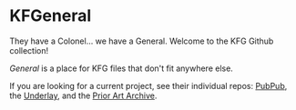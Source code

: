 # KFGeneral

They have a Colonel... we have a General.   Welcome to the KFG Github collection!  

_General_ is a place for KFG files that don't fit anywhere else.   

If you are looking for a current project, see their individual repos:  [PubPub](https://github.com/pubpub), the [Underlay](https://github.com/underlay), and the [Prior Art Archive](https://github.com/prior-art-archive).
